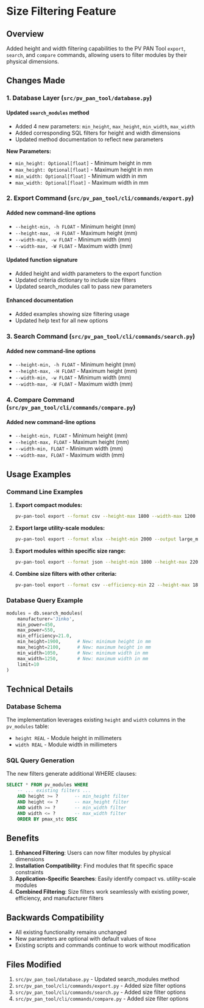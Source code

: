 # Size Filtering Feature

## Overview

Added height and width filtering capabilities to the PV PAN Tool `export`, `search`, and `compare` commands, allowing users to filter modules by their physical dimensions.

## Changes Made

### 1. Database Layer (`src/pv_pan_tool/database.py`)

#### Updated `search_modules` method

- Added 4 new parameters: `min_height`, `max_height`, `min_width`, `max_width`
- Added corresponding SQL filters for height and width dimensions
- Updated method documentation to reflect new parameters

**New Parameters:**

- `min_height: Optional[float]` - Minimum height in mm
- `max_height: Optional[float]` - Maximum height in mm
- `min_width: Optional[float]` - Minimum width in mm
- `max_width: Optional[float]` - Maximum width in mm

### 2. Export Command (`src/pv_pan_tool/cli/commands/export.py`)

#### Added new command-line options

- `--height-min, -h FLOAT` - Minimum height (mm)
- `--height-max, -H FLOAT` - Maximum height (mm)
- `--width-min, -w FLOAT` - Minimum width (mm)
- `--width-max, -W FLOAT` - Maximum width (mm)

#### Updated function signature

- Added height and width parameters to the export function
- Updated criteria dictionary to include size filters
- Updated search_modules call to pass new parameters

#### Enhanced documentation

- Added examples showing size filtering usage
- Updated help text for all new options

### 3. Search Command (`src/pv_pan_tool/cli/commands/search.py`)

#### Added new command-line options
- `--height-min, -h FLOAT` - Minimum height (mm)
- `--height-max, -H FLOAT` - Maximum height (mm)
- `--width-min, -w FLOAT` - Minimum width (mm)
- `--width-max, -W FLOAT` - Maximum width (mm)

### 4. Compare Command (`src/pv_pan_tool/cli/commands/compare.py`)

#### Added new command-line options
- `--height-min, FLOAT` - Minimum height (mm)
- `--height-max, FLOAT` - Maximum height (mm)
- `--width-min, FLOAT` - Minimum width (mm)
- `--width-max, FLOAT` - Maximum width (mm)

## Usage Examples

### Command Line Examples

1. **Export compact modules:**

   ```bash
   pv-pan-tool export --format csv --height-max 1800 --width-max 1200 --output compact_modules.csv
   ```

2. **Export large utility-scale modules:**

   ```bash
   pv-pan-tool export --format xlsx --height-min 2000 --output large_modules.xlsx
   ```

3. **Export modules within specific size range:**

   ```bash
   pv-pan-tool export --format json --height-min 1800 --height-max 2200 --width-min 1000 --width-max 1300 --output standard_size.json
   ```

4. **Combine size filters with other criteria:**

   ```bash
   pv-pan-tool export --format csv --efficiency-min 22 --height-max 1800 --width-max 1200 --manufacturer 'SunPower' --output efficient_compact.csv
   ```

### Database Query Example

```python
modules = db.search_modules(
    manufacturer='Jinko',
    min_power=450,
    max_power=550,
    min_efficiency=21.0,
    min_height=1900,      # New: minimum height in mm
    max_height=2100,      # New: maximum height in mm
    min_width=1050,       # New: minimum width in mm
    max_width=1250,       # New: maximum width in mm
    limit=10
)
```

## Technical Details

### Database Schema

The implementation leverages existing `height` and `width` columns in the `pv_modules` table:

- `height REAL` - Module height in millimeters
- `width REAL` - Module width in millimeters

### SQL Query Generation

The new filters generate additional WHERE clauses:

```sql
SELECT * FROM pv_modules WHERE
    -- ... existing filters ...
    AND height >= ?      -- min_height filter
    AND height <= ?      -- max_height filter
    AND width >= ?       -- min_width filter
    AND width <= ?       -- max_width filter
    ORDER BY pmax_stc DESC
```

## Benefits

1. **Enhanced Filtering**: Users can now filter modules by physical dimensions
2. **Installation Compatibility**: Find modules that fit specific space constraints
3. **Application-Specific Searches**: Easily identify compact vs. utility-scale modules
4. **Combined Filtering**: Size filters work seamlessly with existing power, efficiency, and manufacturer filters

## Backwards Compatibility

- All existing functionality remains unchanged
- New parameters are optional with default values of `None`
- Existing scripts and commands continue to work without modification

## Files Modified

1. `src/pv_pan_tool/database.py` - Updated search_modules method
2. `src/pv_pan_tool/cli/commands/export.py` - Added size filter options
3. `src/pv_pan_tool/cli/commands/search.py` - Added size filter options
4. `src/pv_pan_tool/cli/commands/compare.py` - Added size filter options
